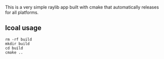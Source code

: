 This is a very simple raylib app built with cmake that automatically releases for all platforms.

## lcoal usage

```
rm -rf build
mkdir build
cd build
cmake ..
```